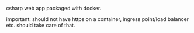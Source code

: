 csharp web app packaged with docker.

important: should not have https on a container, ingress point/load balancer etc. should take care of that. 